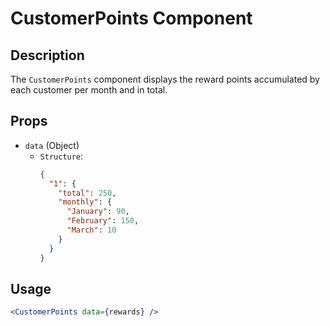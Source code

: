 # CustomerPoints Component

## Description
The `CustomerPoints` component displays the reward points accumulated by each customer per month and in total.

## Props
- `data` (Object)  
   - `Structure`:  
     ```json
     {
       "1": {
         "total": 250,
         "monthly": {
           "January": 90,
           "February": 150,
           "March": 10
         }
       }
     }
     ```

## Usage
```jsx
<CustomerPoints data={rewards} />
